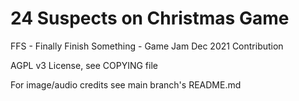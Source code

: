 # 24 Suspects on Christmas Game

FFS - Finally Finish Something - Game Jam Dec 2021 Contribution

AGPL v3 License, see COPYING file

For image/audio credits see main branch's README.md
